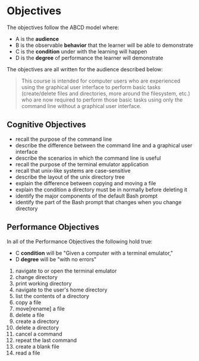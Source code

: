 # Objectives

The objectives follow the ABCD model where:

* A is the **audience**
* B is the observable **behavior** that the learner will be able to demonstrate
* C is the **condition** under with the learning will happen
* D is the **degree** of performance the learner will demonstrate

The objectives are all written for the audience described below:

>This course is intended for computer users who are experienced using the graphical user interface to perform basic tasks (create/delete files and directories, more around the filesystem, etc.) who are now required to perform those basic tasks using only the command line without a graphical user interface.

## Cognitive Objectives

* recall the purpose of the command line
* describe the difference between the command line and a graphical user interface
* describe the scenarios in which the command line is useful
* recall the purpose of the terminal emulator application
* recall that unix-like systems are case-sensitive
* describe the layout of the unix directory tree
* explain the difference between copying and moving a file
* explain the condition a directory must be in normally before deleting it
* identify the major components of the default Bash prompt
* identify the part of the Bash prompt that changes when you change directory

## Performance Objectives

In all of the Performance Objectives the following hold true:

* C **condition** will be "Given a computer with a terminal emulator,"
* D **degree** will be "with no errors"

1. navigate to or open the terminal emulator
1. change directory
1. print working directory
1. navigate to the user's home directory
1. list the contents of a directory
1. copy a file
1. move[rename] a file
1. delete a file
1. create a directory
1. delete a directory
1. cancel a command
1. repeat the last command
1. create a blank file
1. read a file
